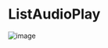 # ListAudioPlay
![image](https://dl-web.dropbox.com/get/scr1.png?_download_id=040633006572526447736180306887186058265604986141866629089564673669&_notify_domain=www.dropbox.com&_subject_uid=73763716&dl=1&w=AACM0p0FJUBc2w14zizlnXIRu1-oXq9J7iDqX8n58cAQig)
